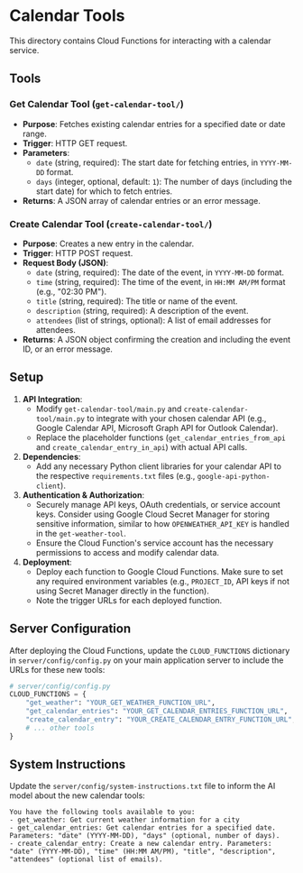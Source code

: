 # Calendar Tools

This directory contains Cloud Functions for interacting with a calendar service.

## Tools

### Get Calendar Tool (`get-calendar-tool/`)
- **Purpose**: Fetches existing calendar entries for a specified date or date range.
- **Trigger**: HTTP GET request.
- **Parameters**:
    - `date` (string, required): The start date for fetching entries, in `YYYY-MM-DD` format.
    - `days` (integer, optional, default: `1`): The number of days (including the start date) for which to fetch entries.
- **Returns**: A JSON array of calendar entries or an error message.

### Create Calendar Tool (`create-calendar-tool/`)
- **Purpose**: Creates a new entry in the calendar.
- **Trigger**: HTTP POST request.
- **Request Body (JSON)**:
    - `date` (string, required): The date of the event, in `YYYY-MM-DD` format.
    - `time` (string, required): The time of the event, in `HH:MM AM/PM` format (e.g., "02:30 PM").
    - `title` (string, required): The title or name of the event.
    - `description` (string, required): A description of the event.
    - `attendees` (list of strings, optional): A list of email addresses for attendees.
- **Returns**: A JSON object confirming the creation and including the event ID, or an error message.

## Setup

1.  **API Integration**:
    *   Modify `get-calendar-tool/main.py` and `create-calendar-tool/main.py` to integrate with your chosen calendar API (e.g., Google Calendar API, Microsoft Graph API for Outlook Calendar).
    *   Replace the placeholder functions (`get_calendar_entries_from_api` and `create_calendar_entry_in_api`) with actual API calls.
2.  **Dependencies**:
    *   Add any necessary Python client libraries for your calendar API to the respective `requirements.txt` files (e.g., `google-api-python-client`).
3.  **Authentication & Authorization**:
    *   Securely manage API keys, OAuth credentials, or service account keys. Consider using Google Cloud Secret Manager for storing sensitive information, similar to how `OPENWEATHER_API_KEY` is handled in the `get-weather-tool`.
    *   Ensure the Cloud Function's service account has the necessary permissions to access and modify calendar data.
4.  **Deployment**:
    *   Deploy each function to Google Cloud Functions. Make sure to set any required environment variables (e.g., `PROJECT_ID`, API keys if not using Secret Manager directly in the function).
    *   Note the trigger URLs for each deployed function.

## Server Configuration

After deploying the Cloud Functions, update the `CLOUD_FUNCTIONS` dictionary in `server/config/config.py` on your main application server to include the URLs for these new tools:

```python
# server/config/config.py
CLOUD_FUNCTIONS = {
    "get_weather": "YOUR_GET_WEATHER_FUNCTION_URL",
    "get_calendar_entries": "YOUR_GET_CALENDAR_ENTRIES_FUNCTION_URL",
    "create_calendar_entry": "YOUR_CREATE_CALENDAR_ENTRY_FUNCTION_URL",
    # ... other tools
}
```

## System Instructions

Update the `server/config/system-instructions.txt` file to inform the AI model about the new calendar tools:

```
You have the following tools available to you:
- get_weather: Get current weather information for a city
- get_calendar_entries: Get calendar entries for a specified date. Parameters: "date" (YYYY-MM-DD), "days" (optional, number of days).
- create_calendar_entry: Create a new calendar entry. Parameters: "date" (YYYY-MM-DD), "time" (HH:MM AM/PM), "title", "description", "attendees" (optional list of emails).
```
